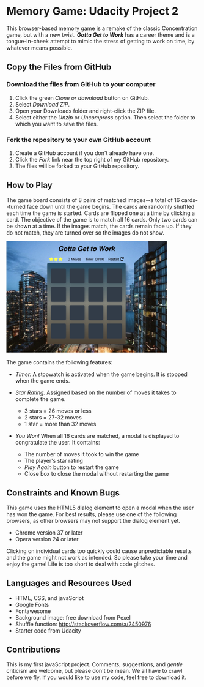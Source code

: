 # Memory Game: Udacity Project 2
This browser-based memory game is a remake of the classic Concentration game, but with a new twist. ***Gotta Get to Work*** has a career theme and is a tongue-in-cheek attempt to mimic the stress of getting to work on time, by whatever means possible.

## Copy the Files from GitHub

### Download the files from GitHub to your computer
1. Click the green _Clone or download_ button on GitHub.
2. Select *Download ZIP*.
3. Open your Downloads folder and right-click the ZIP file.
4. Select either the _Unzip_ or _Uncompress_ option. Then select the folder to which you want to save the files.

### Fork the repository to your own GitHub account
1. Create a GitHub account if you don't already have one.
2. Click the *Fork* link near the top right of my GitHub repository.
3. The files will be forked to your GitHub repository.


## How to Play
The game board consists of 8 pairs of matched images--a total of 16 cards--turned face down until the game begins. The cards are randomly shuffled each time the game is started. Cards are flipped one at a time by clicking a card. The objective of the game is to match all 16 cards. Only two cards can be shown at a time. If the images match, the cards remain face up. If they do not match, they are turned over so the images do not show.

<img src="img/memory_game.jpg" width="420">

The game contains the following features:

* *Timer.* A stopwatch is activated when the game begins. It is stopped when the game ends.

* *Star Rating.* Assigned based on the number of moves it takes to complete the game.
  * 3 stars = 26 moves or less
  * 2 stars = 27-32 moves
  * 1 star = more than 32 moves

* *You Won!* When all 16 cards are matched, a modal is displayed to congratulate the user. It contains:
  * The number of moves it took to win the game
  * The player's star rating
  * _Play Again_ button to restart the game
  * Close box to close the modal without restarting the game

## Constraints and Known Bugs
This game uses the HTML5 dialog element to open a modal when the user has won the game. For best results, please use one of the following browsers, as other browsers may not support the dialog element yet.
* Chrome version 37 or later
* Opera version 24 or later

Clicking on individual cards too quickly could cause unpredictable results and the game might not work as intended. So please take your time and enjoy the game! Life is too short to deal with code glitches.

## Languages and Resources Used
* HTML, CSS, and javaScript
* Google Fonts
* Fontawesome
* Background image: free download from Pexel
* Shuffle function: http://stackoverflow.com/a/2450976
* Starter code from Udacity

## Contributions

This is my first javaScript project. Comments, suggestions, and *gentle* criticism are welcome, but please don't be mean. We all have to crawl before we fly. If you would like to use my code, feel free to download it.
